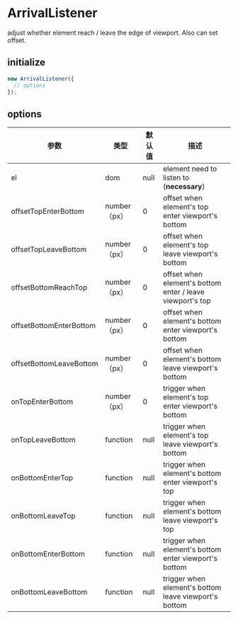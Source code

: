# ArrivalListener

adjust whether element reach / leave the edge of viewport. Also can set offset.



## **initialize**

```javascript
new ArrivalListener({
  // options
});
```



## **options**

| 参数                      | 类型         | 默认值  | 描述                                       |
| ----------------------- | ---------- | ---- | ---------------------------------------- |
| el                      | dom        | null | element need to listen to (**necessary**) |
| offsetTopEnterBottom    | number（px） | 0    | offset when element's top enter viewport's bottom |
| offsetTopLeaveBottom    | number（px） | 0    | offset when element's top leave viewport's bottom |
| offsetBottomReachTop    | number（px） | 0    | offset when element's bottom enter / leave viewport's top |
| offsetBottomEnterBottom | number（px） | 0    | offset when element's bottom enter viewport's bottom |
| offsetBottomLeaveBottom | number（px） | 0    | offset when element's bottom leave viewport's bottom |
| onTopEnterBottom        | number（px） | 0    | trigger when element's top enter viewport's bottom |
| onTopLeaveBottom        | function   | null | trigger when element's top leave viewport's bottom |
| onBottomEnterTop        | function   | null | trigger when element's bottom enter viewport's top |
| onBottomLeaveTop        | function   | null | trigger when element's bottom leave viewport's top |
| onBottomEnterBottom     | function   | null | trigger when element's bottom enter viewport's bottom |
| onBottomLeaveBottom     | function   | null | trigger when element's bottom leave viewport's bottom |